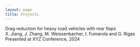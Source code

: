 ```yaml
---
layout: page
title: Projects
---
```


<div class="conference-details">
    <div class="paper-title">Drag reduction for heavy road vehicles with rear flaps</div>
    <div class="paper-authors">X. Jiang, J. Zhang, M. Weissenbacher, I. Fumarola and G. Rigas</div>
    <div class="paper-conference">Presented at XYZ Conference, 2024</div>
</div>